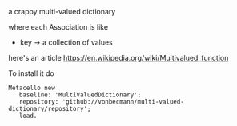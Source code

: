 a crappy multi-valued dictionary

where each Association is like

- key -> a collection of values

here's an article
https://en.wikipedia.org/wiki/Multivalued_function

To install it do

```Smalltalk
Metacello new
   baseline: 'MultiValuedDictionary';
   repository: 'github://vonbecmann/multi-valued-dictionary/repository';
   load.
```




